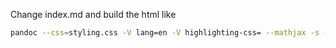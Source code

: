Change index.md and build the html like

```bash
pandoc --css=styling.css -V lang=en -V highlighting-css= --mathjax -s -f markdown+smart --toc --metadata --to=html5 index.md -o index.html
```